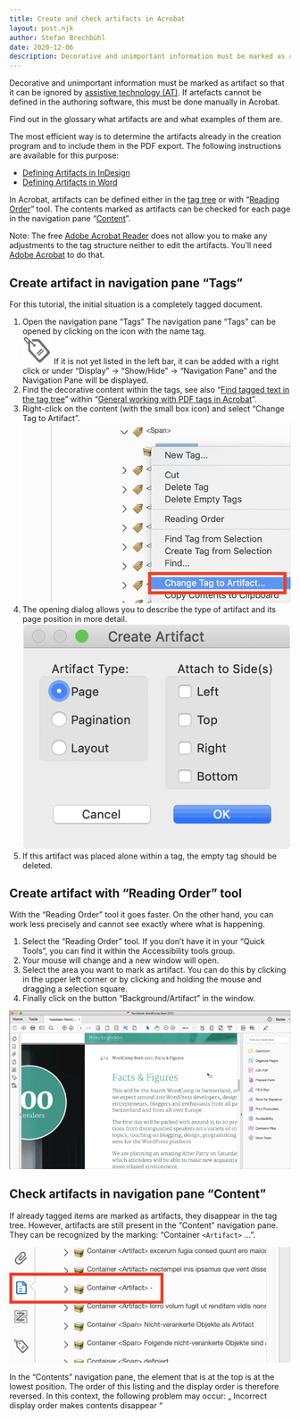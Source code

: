 ```yaml
---
title: Create and check artifacts in Acrobat
layout: post.njk
author: Stefan Brechbühl
date: 2020-12-06
description: Decorative and unimportant information must be marked as artifact so that it can be ignored by assistive technology (AT). If artefacts cannot be defined in the authoring software, this must be done manually in Acrobat.
---
```


Decorative and unimportant information must be marked as artifact so that it can be ignored by [assistive technology (AT)](/glossary/#assistive-technology). If artefacts cannot be defined in the authoring software, this must be done manually in Acrobat.

<p class="note">
  Find out in the glossary what <Link to="/glossary/#artifact/">artifacts</Link> are and what
  examples of them are.
</p>

The most efficient way is to determine the artifacts already in the creation program and to include them in the PDF export. The following instructions are available for this purpose:

- [Defining Artifacts in InDesign](/basics/indesign/defining-artifacts-in-indesign/)
- [Defining Artifacts in Word](/basics/word/defining-artifacts-in-word/)

In Acrobat, artifacts can be defined either in the [tag tree](#create-artifact-in-navigation-pane-tags) or with “[Reading Order](#create-artifact-with-reading-order-tool)” tool. The contents marked as artifacts can be checked for each page in the navigation pane “[Content](#check-artifacts-in-navigation-pane-content)”.

<p class="note">
  Note: The free <a href="https://get.adobe.com/reader/">Adobe Acrobat Reader</a> does not allow you
  to make any adjustments to the tag structure neither to edit the artifacts. You’ll need 
  <a href="https://acrobat.adobe.com/uk/en/acrobat.html">Adobe Acrobat</a> to do that.
</p>

## Create artifact in navigation pane “Tags”

For this tutorial, the initial situation is a completely tagged document.

1. Open the navigation pane “Tags”
   The navigation pane “Tags” can be opened by clicking on the icon with the name tag.  
   ![Tag icon in Acrobat](src/assets/img/tag-icon.png)
   If it is not yet listed in the left bar, it can be added with a right click or under “Display” → “Show/Hide” → “Navigation Pane” and the Navigation Pane will be displayed.
2. Find the decorative content within the tags, see also “[Find tagged text in the tag tree](/basics/acrobat/general-working-with-pdf-tags-in-acrobat/#find-tagged-text-in-the-tag-tree)” within “[General working with PDF tags in Acrobat](/basics/acrobat/general-working-with-pdf-tags-in-acrobat/)”.
3. Right-click on the content (with the small box icon) and select “Change Tag to Artifact”. ![Context menu with selected option “Change tag to Artifact”. Screenshot from Acrobat.](src/assets/img/acrobat-change-tag-to-artifact.png)
4. The opening dialog allows you to describe the type of artifact and its page position in more detail. ![In the Artifact options you can choose between the types “Page”, “Pagination” and “Layout”. In addition, there are four option fields for the positions: Left, Top, Right and Bottom. Screenshot from Acrobat.](src/assets/img/acrobat-artifcat-options.png)
5. If this artifact was placed alone within a tag, the empty tag should be deleted.

## Create artifact with “Reading Order” tool

With the “Reading Order” tool it goes faster. On the other hand, you can work less precisely and cannot see exactly where what is happening.

1. Select the “Reading Order” tool. If you don’t have it in your “Quick Tools”, you can find it within the Accessibility tools group.
2. Your mouse will change and a new window will open.
3. Select the area you want to mark as artifact. You can do this by clicking in the upper left corner or by clicking and holding the mouse and dragging a selection square.
4. Finally click on the button “Background/Artifact” in the window.

![How is an artifact created using the “Reading Order” tool? Gif animation.](src/assets/img/acrobat_artifact2_en.gif)

## Check artifacts in navigation pane “Content”

If already tagged items are marked as artifacts, they disappear in the tag tree. However, artifacts are still present in the “Content” navigation pane. They can be recognized by the marking: “Container `<Artifact>` …”.

![The navigation pane “Content” with a highlighted artifact container. Screenshot in Acrobat.](src/assets/img/acrobat-artifact.png)

<p class="note">
  In the “Contents” navigation pane, the element that is at the top is at the lowest position. The
  order of this listing and the display order is therefore reversed. In this context, the following
  problem may occur: „
  <Link to="/tutorials/general/incorrect-display-order-makes-contents-disappear/">
    Incorrect display order makes contents disappear
  </Link>
  “
</p>
